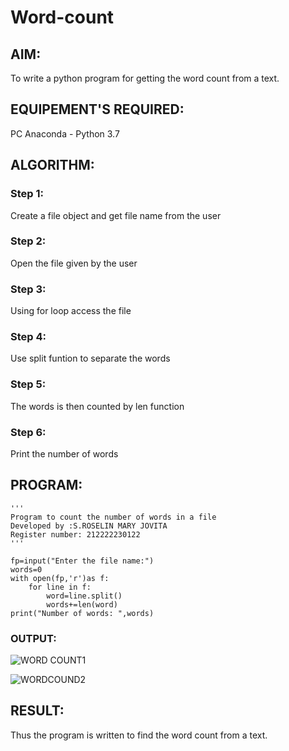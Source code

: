 # Word-count
## AIM:
To write a python program for getting the word count from a text.
## EQUIPEMENT'S REQUIRED: 
PC
Anaconda - Python 3.7
## ALGORITHM: 
### Step 1:
Create a file object and get file name from the user

### Step 2: 
Open the file given by the user
 

### Step 3: 
Using for loop access the file

### Step 4:  
Use split funtion to separate the words

### Step 5: 
The words is then counted by len function

### Step 6: 
Print the number of words

## PROGRAM:
```
'''
Program to count the number of words in a file
Developed by :S.ROSELIN MARY JOVITA
Register number: 212222230122
'''

fp=input("Enter the file name:")
words=0
with open(fp,'r')as f:
    for line in f:
        word=line.split()
        words+=len(word)
print("Number of words: ",words)
```



### OUTPUT:

 ![WORD COUNT1](https://github.com/Roselinjovita/Word-count/assets/119104296/16e99051-700b-4b0d-96aa-cfd7b3ee8864)

 
 
 ![WORDCOUND2](https://github.com/Roselinjovita/Word-count/assets/119104296/2eb495aa-565f-4c3d-a0bb-1aa8a23fcb14)



## RESULT:
Thus the program is written to find the word count from a text.
